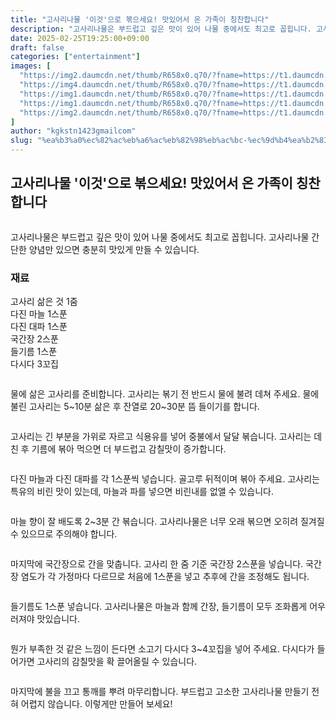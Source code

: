 ```yaml
---
title: "고사리나물 '이것'으로 볶으세요! 맛있어서 온 가족이 칭찬합니다"
description: "고사리나물은 부드럽고 깊은 맛이 있어 나물 중에서도 최고로 꼽힙니다. 고사리나물 간단한 양념만 있으면 충분히 맛있게 만들 수 있습니다."
date: 2025-02-25T19:25:00+09:00
draft: false
categories: ["entertainment"]
images: [
  "https://img2.daumcdn.net/thumb/R658x0.q70/?fname=https://t1.daumcdn.net/news/202502/24/tenbody/20250224120002791esms.png"
  "https://img4.daumcdn.net/thumb/R658x0.q70/?fname=https://t1.daumcdn.net/news/202502/24/tenbody/20250224120003105fdle.jpg"
  "https://img1.daumcdn.net/thumb/R658x0.q70/?fname=https://t1.daumcdn.net/news/202502/24/tenbody/20250224120003457xcmj.jpg"
  "https://img1.daumcdn.net/thumb/R658x0.q70/?fname=https://t1.daumcdn.net/news/202502/24/tenbody/20250224120003712cbwg.jpg"
  "https://img2.daumcdn.net/thumb/R658x0.q70/?fname=https://t1.daumcdn.net/news/202502/24/tenbody/20250224120003964fgtx.jpg"
]
author: "kgkstn1423gmailcom"
slug: "%ea%b3%a0%ec%82%ac%eb%a6%ac%eb%82%98%eb%ac%bc-%ec%9d%b4%ea%b2%83%ec%9c%bc%eb%a1%9c-%eb%b3%b6%ec%9c%bc%ec%84%b8%ec%9a%94-%eb%a7%9b%ec%9e%88%ec%96%b4%ec%84%9c-%ec%98%a8-%ea%b0%80%ec%a1%b1%ec%9d%b4"
---
```


<h2 >고사리나물 '이것'으로 볶으세요! 맛있어서 온 가족이 칭찬합니다</h2> <figure ><img src="https://img2.daumcdn.net/thumb/R658x0.q70/?fname=https://t1.daumcdn.net/news/202502/24/tenbody/20250224120002791esms.png" alt=""/></figure> <p>고사리나물은 부드럽고 깊은 맛이 있어 나물 중에서도 최고로 꼽힙니다. 고사리나물 간단한 양념만 있으면 충분히 맛있게 만들 수 있습니다.</p> <h3 >재료</h3> <p>고사리 삶은 것 1줌<br>다진 마늘 1스푼<br>다진 대파 1스푼<br>국간장 2스푼<br>들기름 1스푼<br>다시다 3꼬집</p> <figure ><img src="https://img4.daumcdn.net/thumb/R658x0.q70/?fname=https://t1.daumcdn.net/news/202502/24/tenbody/20250224120003105fdle.jpg" alt=""/></figure> <p>물에 삶은 고사리를 준비합니다. 고사리는 볶기 전 반드시 물에 불려 데쳐 주세요. 물에 불린 고사리는 5~10분 삶은 후 잔열로 20~30분 뜸 들이기를 합니다.</p> <figure ><img src="https://img1.daumcdn.net/thumb/R658x0.q70/?fname=https://t1.daumcdn.net/news/202502/24/tenbody/20250224120003457xcmj.jpg" alt=""/></figure> <p>고사리는 긴 부분을 가위로 자르고 식용유를 넣어 중불에서 달달 볶습니다. 고사리는 데친 후 기름에 볶아 먹으면 더 부드럽고 감칠맛이 증가합니다.</p> <figure ><img src="https://img1.daumcdn.net/thumb/R658x0.q70/?fname=https://t1.daumcdn.net/news/202502/24/tenbody/20250224120003712cbwg.jpg" alt=""/></figure> <p>다진 마늘과 다진 대파를 각 1스푼씩 넣습니다. 골고루 뒤적이며 볶아 주세요. 고사리는 특유의 비린 맛이 있는데, 마늘과 파를 넣으면 비린내를 없앨 수 있습니다.</p> <figure ><img src="https://img2.daumcdn.net/thumb/R658x0.q70/?fname=https://t1.daumcdn.net/news/202502/24/tenbody/20250224120003964fgtx.jpg" alt=""/></figure> <p>마늘 향이 잘 배도록 2~3분 간 볶습니다. 고사리나물은 너무 오래 볶으면 오히려 질겨질 수 있으므로 주의해야 합니다.</p> <figure ><img src="https://img1.daumcdn.net/thumb/R658x0.q70/?fname=https://t1.daumcdn.net/news/202502/24/tenbody/20250224120004244fjhq.jpg" alt=""/></figure> <p>마지막에 국간장으로 간을 맞춥니다. 고사리 한 줌 기준 국간장 2스푼을 넣습니다. 국간장 염도가 각 가정마다 다르므로 처음에 1스푼을 넣고 추후에 간을 조정해도 됩니다.</p> <figure ><img src="https://img4.daumcdn.net/thumb/R658x0.q70/?fname=https://t1.daumcdn.net/news/202502/24/tenbody/20250224120004464rlba.jpg" alt=""/></figure> <p>들기름도 1스푼 넣습니다. 고사리나물은 마늘과 함께 간장, 들기름이 모두 조화롭게 어우러져야 맛있습니다.</p> <figure ><img src="https://img4.daumcdn.net/thumb/R658x0.q70/?fname=https://t1.daumcdn.net/news/202502/24/tenbody/20250224120004732viss.jpg" alt=""/></figure> <p>뭔가 부족한 것 같은 느낌이 든다면 소고기 다시다 3~4꼬집을 넣어 주세요. 다시다가 들어가면 고사리의 감칠맛을 확 끌어올릴 수 있습니다.</p> <figure ><img src="https://img3.daumcdn.net/thumb/R658x0.q70/?fname=https://t1.daumcdn.net/news/202502/24/tenbody/20250224120004978xgui.jpg" alt=""/></figure> <p>마지막에 불을 끄고 통깨를 뿌려 마무리합니다. 부드럽고 고소한 고사리나물 만들기 전혀 어렵지 않습니다. 이렇게만 만들어 보세요!</p>